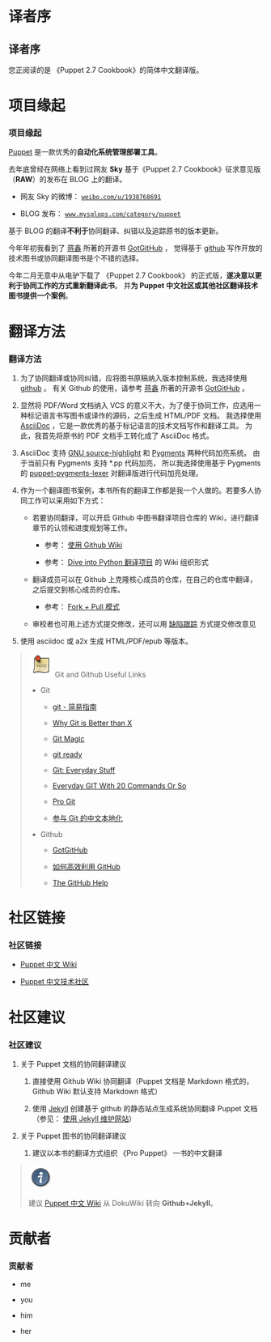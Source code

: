 # 译者序

## 译者序

您正阅读的是 《Puppet 2.7 Cookbook》的简体中文翻译版。

# 项目缘起

### 项目缘起

[Puppet](http://puppetlabs.com/) 是一款优秀的**自动化系统管理部署工具**。

去年底曾经在网络上看到过网友 **Sky** 基于《Puppet 2.7 Cookbook》征求意见版（**RAW**）的发布在 BLOG 上的翻译。

*   网友 Sky 的微博： [`weibo.com/u/1938768691`](http://weibo.com/u/1938768691)

*   BLOG 发布： [`www.mysqlops.com/category/puppet`](http://www.mysqlops.com/category/puppet)

基于 BLOG 的翻译**不利于**协同翻译、纠错以及追踪原书的版本更新。

今年年初我看到了 [蒋鑫](http://www.worldhello.net/) 所著的开源书 [GotGitHub](http://www.worldhello.net/gotgithub/) ， 觉得基于 [github](http://www.github.com) 写作开放的技术图书或协同翻译图书是个不错的选择。

今年二月无意中从电驴下载了 《Puppet 2.7 Cookbook》 的正式版，**遂决意以更利于协同工作的方式重新翻译此书**。 并**为 Puppet 中文社区或其他社区翻译技术图书提供一个案例**。

# 翻译方法

### 翻译方法

1.  为了协同翻译或协同纠错，应将图书原稿纳入版本控制系统，我选择使用 [github](http://www.github.com) 。 有关 Github 的使用，请参考 [蒋鑫](http://www.worldhello.net/) 所著的开源书 [GotGitHub](http://www.worldhello.net/gotgithub/) 。

2.  显然将 PDF/Word 文档纳入 VCS 的意义不大，为了便于协同工作，应选用一种标记语言书写图书或译作的源码，之后生成 HTML/PDF 文档。 我选择使用 [AsciiDoc](http://www.methods.co.nz/asciidoc/) ，它是一款优秀的基于标记语言的技术文档写作和翻译工具。 为此，我首先将原书的 PDF 文档手工转化成了 AsciiDoc 格式。

3.  AsciiDoc 支持 [GNU source-highlight](http://www.gnu.org/software/src-highlite/) 和 [Pygments](http://pygments.org/) 两种代码加亮系统。 由于当前只有 Pygments 支持 *.pp 代码加亮， 所以我选择使用基于 Pygments 的 [puppet-pygments-lexer](http://github.com/rodjek/puppet-pygments-lexer) 对翻译版进行代码加亮处理。

4.  作为一个翻译图书案例，本书所有的翻译工作都是我一个人做的。若要多人协同工作可以采用如下方式：

    *   若要协同翻译，可以开启 Github 中图书翻译项目仓库的 Wiki，进行翻译章节的认领和进度规划等工作。

        *   参考： [使用 Github Wiki](http://www.worldhello.net/gotgithub/04-work-with-others/060-wiki.html)

        *   参考： [Dive into Python 翻译项目](http://wiki.woodpecker.org.cn/moin/DiveIntoPythonZh) 的 Wiki 组织形式

    *   翻译成员可以在 Github 上克隆核心成员的仓库，在自己的仓库中翻译，之后提交到核心成员的仓库。

        *   参考： [Fork + Pull 模式](http://www.worldhello.net/gotgithub/04-work-with-others/010-fork-and-pull.html)
    *   审校者也可用上述方式提交修改，还可以用 [缺陷跟踪](http://www.worldhello.net/gotgithub/04-work-with-others/050-issue.html) 方式提交修改意见

5.  使用 asciidoc 或 a2x 生成 HTML/PDF/epub 等版本。

> ![注记](img/note.png) Git and Github Useful Links
> 
> *   Git
>     
>     
>     *   [git - 简易指南](http://rogerdudler.github.com/git-guide/index.zh.html)
>         
>         
>     *   [Why Git is Better than X](http://zh-cn.whygitisbetterthanx.com/)
>         
>         
>     *   [Git Magic](http://www-cs-students.stanford.edu/~blynn/gitmagic/intl/zh_cn/)
>         
>         
>     *   [git ready](http://gitready.com/)
>         
>         
>     *   [Git: Everyday Stuff](http://www.javahotchocolate.com/tutorials/git-everyday.html)
>         
>         
>     *   [Everyday GIT With 20 Commands Or So](http://schacon.github.com/git/everyday.html)
>         
>         
>     *   [Pro Git](http://progit.org/)
>         
>         
>     *   [参与 Git 的中文本地化](http://www.worldhello.net/2012/02/28/git-l10n.html)
>         
>         
> *   Github
>     
>     
>     *   [GotGitHub](http://www.worldhello.net/gotgithub/)
>         
>         
>     *   [如何高效利用 GitHub](http://www.yangzhiping.com/tech/github.html)
>         
>         
>     *   [The GitHub Help](http://help.github.com/)

# 社区链接

### 社区链接

*   [Puppet 中文 Wiki](http://puppet.chinaec2.com/)

*   [Puppet 中文技术社区](http://www.puppetfans.com/)

# 社区建议

### 社区建议

1.  关于 Puppet 文档的协同翻译建议

    1.  直接使用 Github Wiki 协同翻译（Puppet 文档是 Markdown 格式的，Github Wiki 默认支持 Markdown 格式）

    2.  使用 [Jekyll](http://jekyllrb.com/) 创建基于 github 的静态站点生成系统协同翻译 Puppet 文档 （参见： [使用 Jekyll 维护网站](http://www.worldhello.net/gotgithub/03-project-hosting/050-homepage.html#jekyll)）

2.  关于 Puppet 图书的协同翻译建议

    1.  建议以本书的翻译方式组织 《Pro Puppet》 一书的中文翻译

> ![提示](img/tip.png)
> 
> 建议 [Puppet 中文 Wiki](http://puppet.chinaec2.com/) 从 DokuWiki 转向 **Github+Jekyll**。

# 贡献者

### 贡献者

*   me

*   you

*   him

*   her